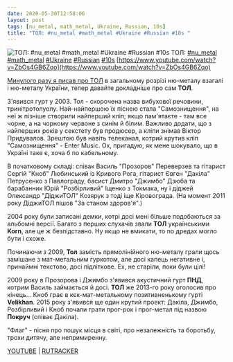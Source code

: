 ```yaml
---
date: 2020-05-30T12:58:06
layout: post
tags: [nu_metal, math_metal, Ukraine, Russian, 10s]
title: "ТОЛ: #nu_metal #math_metal #Ukraine #Russian #10s "
---
```

![ТОЛ: #nu_metal #math_metal #Ukraine #Russian #10s ](https://i.ytimg.com/vi/ZbOs4GB6Zqo/maxresdefault.jpg)
ТОЛ: [#nu_metal](/tags/#nu_metal) [#math_metal](/tags/#math_metal) [#Ukraine](/tags/#Ukraine) [#Russian](/tags/#Russian) [#10s](/tags/#10s) [https://www.youtube.com/watch?v=ZbOs4GB6Zqo](https://www.youtube.com/watch?v=ZbOs4GB6Zqo)

[Минулого разу я писав про ТОЛ](https://t.me/vast_space_unexplored/3453) в загальному розрізі ню-металу взагалі і ню-металу України, тепер давайте докладніше про сам **ТОЛ**.

З&#39;явився гурт у 2003. Тол - скорочена назва вибухової речовини, тринітротолуолу. Най-найпершою їх піснею стала &quot;Самознищення&quot;, на неї ж пізніше створили найперший кліп; якщо пам&#39;ятаєте - там все чорне, а на чорному червоне з синім й білим. Важливо додати, що з найперших років у секстету був продюсер, а кліпи знімав Віктор Придувалов. Зрештою був навіть телеканал, котрий крутив кліп &quot;Самознищення&quot; - Enter Music. Ох, пригадую, як мене шокувало, що в Україні таке є, хоча б по кабельному.

В початковому складі: співак Василь &quot;Прозоров&quot; Переверзев та гітарист Сергій &quot;Кноб&quot; Любинський із Кривого Рога, гітарист Євген &quot;Дакіла&quot; Петрусенко з Павлограду, басист Дмитро &quot;Джимбо&quot; Дзюба та барабанник Юрій &quot;Розбірливий&quot; Іщенко з Токмака, ну і діджей Олександр &quot;ДіджиТОЛ&quot; Козярук з тоді іще Кіровограда. (На момент 2011 року ДіджиТОЛ пішов &quot;За станом здоров&#39;я&quot;.)

2004 року були записані демки, котрі досі мені більше подобаються за альбомні версії. Багато з перших слухачів звали **ТОЛ** українськими **Korn**, але це ж безпідставно. Ну якщо не вмикати, то по дредах могло бути і схоже.

Починаючи з 2009, **Тол** замість прямолінійного ню-металу грали щось замішане з мат-метальним гуркотом, але досі капець негативне і, принаймні текстово, досі підліткове. Ех, не старіли, поки були цілі!

2009 року в Прозорова і Джимбо з&#39;явився акустичний гурт **ПНД**, котрим Василь займається й досі. **ТОЛ** же 2013-го року оголосив про кінець... Кноб грає в кєк-мат-метальному позитивненькому гурті **Velikhan**. 2015 року з&#39;явився ще один крутий проект: Дакіла, Джимбо, Розбірливий і Кноб почали грати прог-рок і прог-метал під назвою **Покруч** (співає Дакіла).

&quot;Флаг&quot; - пісня про пошук місця в світі, про незалежність та боротьбу, трохи дитячу, але непримиренну.

[YOUTUBE](https://www.youtube.com/watch?v=ZbOs4GB6Zqo) | [RUTRACKER](https://rutracker.org/forum/viewtopic.php?t=420771)